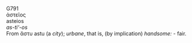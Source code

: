 G791  
ἀστεῖος  
asteios  
*as-ti‘-os*  
From ἄστυ astu (a *city*); *urbane*, that is, (by implication)
*handsome:* - fair.  
